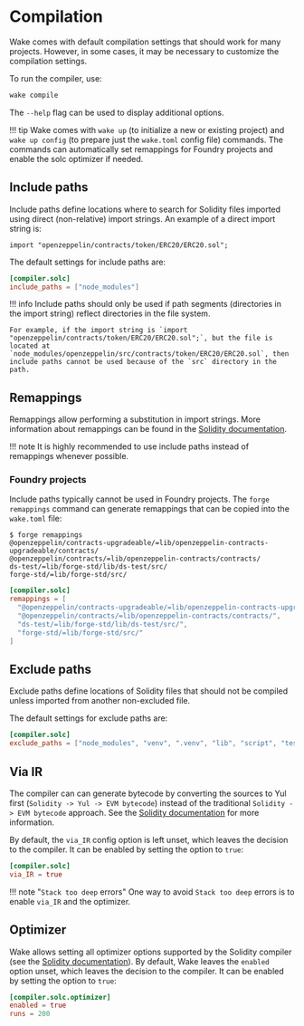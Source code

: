 # Compilation

Wake comes with default compilation settings that should work for many projects.
However, in some cases, it may be necessary to customize the compilation settings.

To run the compiler, use:
```sh
wake compile
```

The `--help` flag can be used to display additional options.

!!! tip
    Wake comes with `wake up` (to initialize a new or existing project) and `wake up config` (to prepare just the `wake.toml` config file) commands.
    The commands can automatically set remappings for Foundry projects and enable the solc optimizer if needed.

## Include paths

Include paths define locations where to search for Solidity files imported using direct (non-relative) import strings.
An example of a direct import string is:
```solidity
import "openzeppelin/contracts/token/ERC20/ERC20.sol";
```

The default settings for include paths are:
```toml title="wake.toml"
[compiler.solc]
include_paths = ["node_modules"]
```

!!! info
    Include paths should only be used if path segments (directories in the import string) reflect directories in the file system.

    For example, if the import string is `import "openzeppelin/contracts/token/ERC20/ERC20.sol";`, but the file is located at `node_modules/openzeppelin/src/contracts/token/ERC20/ERC20.sol`, then include paths cannot be used because of the `src` directory in the path.

## Remappings

Remappings allow performing a substitution in import strings. More information about remappings can be found in the [Solidity documentation](https://docs.soliditylang.org/en/latest/path-resolution.html#import-remapping).

!!! note
    It is highly recommended to use include paths instead of remappings whenever possible.

### Foundry projects

Include paths typically cannot be used in Foundry projects. The `forge remappings` command can generate remappings that can be copied into the `wake.toml` file:
```console
$ forge remappings
@openzeppelin/contracts-upgradeable/=lib/openzeppelin-contracts-upgradeable/contracts/
@openzeppelin/contracts/=lib/openzeppelin-contracts/contracts/
ds-test/=lib/forge-std/lib/ds-test/src/
forge-std/=lib/forge-std/src/
```

```toml title="wake.toml"
[compiler.solc]
remappings = [
  "@openzeppelin/contracts-upgradeable/=lib/openzeppelin-contracts-upgradeable/contracts/",
  "@openzeppelin/contracts/=lib/openzeppelin-contracts/contracts/",
  "ds-test/=lib/forge-std/lib/ds-test/src/",
  "forge-std/=lib/forge-std/src/"
]
```

## Exclude paths

Exclude paths define locations of Solidity files that should not be compiled unless imported from another non-excluded file.

The default settings for exclude paths are:
```toml title="wake.toml"
[compiler.solc]
exclude_paths = ["node_modules", "venv", ".venv", "lib", "script", "test"]
```

## Via IR

The compiler can can generate bytecode by converting the sources to Yul first (`Solidity -> Yul -> EVM bytecode`) instead of the traditional `Solidity -> EVM bytecode` approach.
See the [Solidity documentation]() for more information.

By default, the `via_IR` config option is left unset, which leaves the decision to the compiler.
It can be enabled by setting the option to `true`:
```toml title="wake.toml"
[compiler.solc]
via_IR = true
```

!!! note "`Stack too deep` errors"
    One way to avoid `Stack too deep` errors is to enable `via_IR` and the optimizer.

## Optimizer

Wake allows setting all optimizer options supported by the Solidity compiler (see the [Solidity documentation](https://docs.soliditylang.org/en/v0.8.22/using-the-compiler.html#input-description)).
By default, Wake leaves the `enabled` option unset, which leaves the decision to the compiler.
It can be enabled by setting the option to `true`:
```toml title="wake.toml"
[compiler.solc.optimizer]
enabled = true
runs = 200
```
